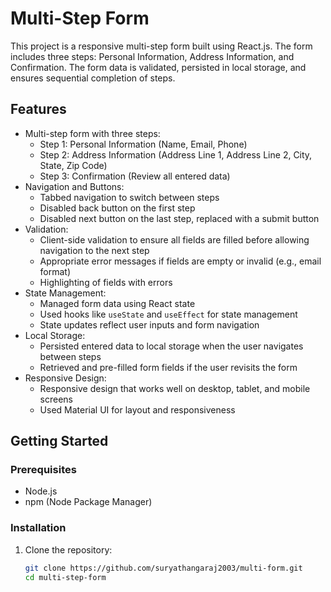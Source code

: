 # Multi-Step Form

This project is a responsive multi-step form built using React.js. The form includes three steps: Personal Information, Address Information, and Confirmation. The form data is validated, persisted in local storage, and ensures sequential completion of steps. 

## Features

- Multi-step form with three steps:
  - Step 1: Personal Information (Name, Email, Phone)
  - Step 2: Address Information (Address Line 1, Address Line 2, City, State, Zip Code)
  - Step 3: Confirmation (Review all entered data)
- Navigation and Buttons:
  - Tabbed navigation to switch between steps
  - Disabled back button on the first step
  - Disabled next button on the last step, replaced with a submit button
- Validation:
  - Client-side validation to ensure all fields are filled before allowing navigation to the next step
  - Appropriate error messages if fields are empty or invalid (e.g., email format)
  - Highlighting of fields with errors
- State Management:
  - Managed form data using React state
  - Used hooks like `useState` and `useEffect` for state management
  - State updates reflect user inputs and form navigation
- Local Storage:
  - Persisted entered data to local storage when the user navigates between steps
  - Retrieved and pre-filled form fields if the user revisits the form
- Responsive Design:
  - Responsive design that works well on desktop, tablet, and mobile screens
  - Used Material UI for layout and responsiveness

## Getting Started

### Prerequisites

- Node.js
- npm (Node Package Manager)

### Installation

1. Clone the repository:

   ```bash
   git clone https://github.com/suryathangaraj2003/multi-form.git
   cd multi-step-form
